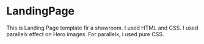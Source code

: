 # LandingPage
This is Landing Page template fir a showroom.
I used HTML and CSS. I used parallelx effect on Hero images. 
For parallelx, i used pure CSS.

